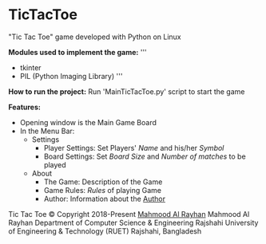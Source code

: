 # TicTacToe
"Tic Tac Toe" game developed with Python on Linux

**Modules used to implement the game:**
'''
- tkinter
- PIL (Python Imaging Library)
'''

**How to run the project:**
Run 'MainTicTacToe.py' script to start the game

**Features:**
- Opening window is the Main Game Board
- In the Menu Bar:
  - Settings
    - Player Settings: Set Players' *Name* and his/her *Symbol*
    - Board Settings: Set *Board Size* and *Number of matches* to be played
  - About
    - The Game: Description of the Game
    - Game Rules: *Rules* of playing Game
    - Author: Information about the [Author](https://github.com/MhmdRyhn)

Tic Tac Toe :copyright: Copyright 2018-Present [Mahmood Al Rayhan](https://github.com/MhmdRyhn)
Mahmood Al Rayhan
Department of Computer Science & Engineering
Rajshahi University of Engineering & Technology (RUET)
Rajshahi, Bangladesh
